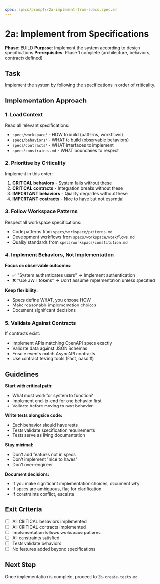 ```yaml
---
spec: specs/prompts/2a-implement-from-specs.spec.md
---
```


# 2a: Implement from Specifications

**Phase**: BUILD
**Purpose**: Implement the system according to design specifications
**Prerequisites**: Phase 1 complete (architecture, behaviors, contracts defined)

## Task

Implement the system by following the specifications in order of criticality.

## Implementation Approach

### 1. Load Context

Read all relevant specifications:
- `specs/workspace/` - HOW to build (patterns, workflows)
- `specs/behaviors/` - WHAT to build (observable behaviors)
- `specs/contracts/` - WHAT interfaces to implement
- `specs/constraints.md` - WHAT boundaries to respect

### 2. Prioritise by Criticality

Implement in this order:
1. **CRITICAL behaviors** - System fails without these
2. **CRITICAL contracts** - Integration breaks without these
3. **IMPORTANT behaviors** - Quality degrades without these
4. **IMPORTANT contracts** - Nice to have but not essential

### 3. Follow Workspace Patterns

Respect all workspace specifications:
- Code patterns from `specs/workspace/patterns.md`
- Development workflows from `specs/workspace/workflows.md`
- Quality standards from `specs/workspace/constitution.md`

### 4. Implement Behaviors, Not Implementation

**Focus on observable outcomes:**
- ✅ "System authenticates users" → Implement authentication
- ❌ "Use JWT tokens" → Don't assume implementation unless specified

**Keep flexibility:**
- Specs define WHAT, you choose HOW
- Make reasonable implementation choices
- Document significant decisions

### 5. Validate Against Contracts

If contracts exist:
- Implement APIs matching OpenAPI specs exactly
- Validate data against JSON Schemas
- Ensure events match AsyncAPI contracts
- Use contract testing tools (Pact, oasdiff)

## Guidelines

**Start with critical path:**
- What must work for system to function?
- Implement end-to-end for one behavior first
- Validate before moving to next behavior

**Write tests alongside code:**
- Each behavior should have tests
- Tests validate specification requirements
- Tests serve as living documentation

**Stay minimal:**
- Don't add features not in specs
- Don't implement "nice to haves"
- Don't over-engineer

**Document decisions:**
- If you make significant implementation choices, document why
- If specs are ambiguous, flag for clarification
- If constraints conflict, escalate

## Exit Criteria

- [ ] All CRITICAL behaviors implemented
- [ ] All CRITICAL contracts implemented
- [ ] Implementation follows workspace patterns
- [ ] All constraints satisfied
- [ ] Tests validate behaviors
- [ ] No features added beyond specifications

## Next Step

Once implementation is complete, proceed to `2b-create-tests.md`
